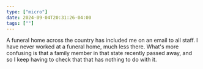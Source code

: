 ```yaml
---
type: ["micro"]
date: 2024-09-04T20:31:26-04:00
tags: [""]
---
```

A funeral home across the country has included me on an email to all staff. I have never worked at a funeral home, much less there. What's more confusing is that a family member in that state recently passed away, and so I keep having to check that that has nothing to do with it.
